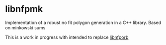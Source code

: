 # libnfpmk
Implementation of a robust no fit polygon generation in a C++ library. Based on minkowski sums

This is a work in progress with intended to replace [libnfporb](https://github.com/kallaballa/libnfporb)
